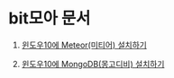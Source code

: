 # bit모아 문서

1. [윈도우10에 Meteor(미티어) 설치하기][미티어설치하기]

1. [윈도우10에 MongoDB(몽고디비) 설치하기][몽고디비설치하기]

[미티어설치하기]:https://github.com/niceplugin/howto/blob/master/Meteor-install-window10.md
[몽고디비설치하기]:https://github.com/niceplugin/howto/blob/master/MongoDB-install-window10.md